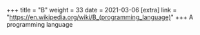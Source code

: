 +++
title = "B"
weight = 33
date = 2021-03-06
[extra]
link = "https://en.wikipedia.org/wiki/B_(programming_language)"
+++
A programming language

